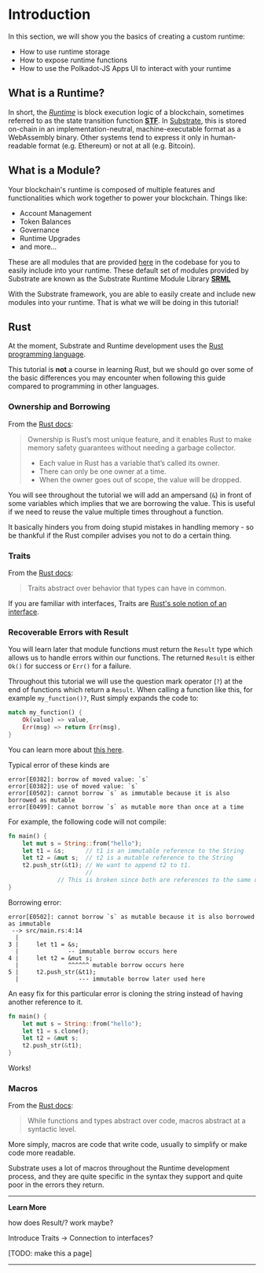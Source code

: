 Introduction
===

In this section, we will show you the basics of creating a custom runtime:

- How to use runtime storage
- How to expose runtime functions
- How to use the Polkadot-JS Apps UI to interact with your runtime

## What is a Runtime?

In short, the [*Runtime*](https://substrate.readme.io/docs/glossary#section-runtime) is block execution logic of a blockchain, sometimes referred to as the state transition function [**STF**](https://substrate.readme.io/docs/glossary#section-stf-state-transition-function-). In [Substrate](https://substrate.readme.io/docs/glossary#section-substrate), this is stored on-chain in an implementation-neutral, machine-executable format as a WebAssembly binary. Other systems tend to express it only in human-readable format (e.g. Ethereum) or not at all (e.g. Bitcoin).

## What is a Module?

Your blockchain's runtime is composed of multiple features and functionalities which work together to power your blockchain. Things like:

- Account Management
- Token Balances
- Governance
- Runtime Upgrades
- and more...

These are all modules that are provided [here](https://github.com/paritytech/substrate/tree/master/srml) in the codebase for you to easily include into your runtime. These default set of modules provided by Substrate are known as the Substrate Runtime Module Library [**SRML**](https://substrate.readme.io/docs/glossary#section-srml-substrate-runtime-module-library-)

With the Substrate framework, you are able to easily create and include new modules into your runtime. That is what we will be doing in this tutorial!

## Rust

At the moment, Substrate and Runtime development uses the [Rust programming language](https://www.parity.io/why-rust/).

This tutorial is **not** a course in learning Rust, but we should go over some of the basic differences you may encounter when following this guide compared to programming in other languages.

### Ownership and Borrowing

From the [Rust docs](https://doc.rust-lang.org/book/ownership.html):

> Ownership is Rust’s most unique feature, and it enables Rust to make memory safety guarantees without needing a garbage collector.
>
> - Each value in Rust has a variable that’s called its owner.
> - There can only be one owner at a time.
> - When the owner goes out of scope, the value will be dropped.

You will see throughout the tutorial we will add an ampersand (`&`) in front of some variables which implies that we are borrowing the value. This is useful if we need to reuse the value multiple times throughout a function.

It basically hinders you from doing stupid mistakes in handling memory - so be thankful if the Rust compiler advises you not to do a certain thing.

### Traits

From the [Rust docs](https://doc.rust-lang.org/book/traits.html):

> Traits abstract over behavior that types can have in common.

If you are familiar with interfaces, Traits are [Rust's sole notion of an interface](https://blog.rust-lang.org/2015/05/11/traits.html).

### Recoverable Errors with Result

You will learn later that module functions must return the `Result` type which allows us to handle errors within our functions. The returned `Result` is either `Ok()` for success or `Err()` for a failure. 

Throughout this tutorial we will use the question mark operator (`?`) at the end of functions which return a `Result`. When calling a function like this, for example `my_function()?`, Rust simply expands the code to:

```rust
match my_function() {
    Ok(value) => value,
    Err(msg) => return Err(msg),
}
```

You can learn more about [this here](https://doc.rust-lang.org/book/ch09-02-recoverable-errors-with-result.html).

Typical error of these kinds are

```
error[E0382]: borrow of moved value: `s`
error[E0382]: use of moved value: `s`
error[E0502]: cannot borrow `s` as immutable because it is also borrowed as mutable
error[E0499]: cannot borrow `s` as mutable more than once at a time
```

For example, the following code will not compile:

```rust
fn main() {
    let mut s = String::from("hello");
    let t1 = &s;      // t1 is an immutable reference to the String
    let t2 = &mut s;  // t2 is a mutable reference to the String
    t2.push_str(&t1); // We want to append t2 to t1.
                      //
		      // This is broken since both are references to the same underlying string.
}
```
Borrowing error:

```
error[E0502]: cannot borrow `s` as mutable because it is also borrowed as immutable
 --> src/main.rs:4:14
  |
3 |     let t1 = &s;
  |              -- immutable borrow occurs here
4 |     let t2 = &mut s;
  |              ^^^^^^ mutable borrow occurs here
5 |     t2.push_str(&t1);
  |                 --- immutable borrow later used here
```

An easy fix for this particular error is cloning the string instead of having another reference to it.

```rust
fn main() {
    let mut s = String::from("hello");
    let t1 = s.clone();
    let t2 = &mut s;
    t2.push_str(&t1);
}
```

Works!

### Macros

From the [Rust docs](https://doc.rust-lang.org/book/macros.html):

> While functions and types abstract over code, macros abstract at a syntactic level.

More simply, macros are code that write code, usually to simplify or make code more readable.

Substrate uses a lot of macros throughout the Runtime development process, and they are quite specific in the syntax they support and quite poor in the errors they return.

---
**Learn More**

 how does Result/? work maybe?

 Introduce Traits -> Connection to interfaces?

[TODO: make this a page]

---
